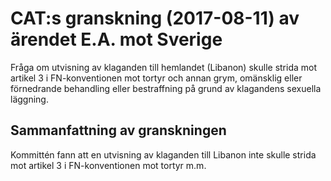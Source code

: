 # CAT:s granskning (2017-08-11) av ärendet E.A. mot Sverige

Fråga om utvisning av klaganden till hemlandet (Libanon) skulle strida mot artikel 3 i FN-konventionen mot tortyr och annan grym, omänsklig eller förnedrande behandling eller bestraffning på grund av klagandens sexuella läggning.

## Sammanfattning av granskningen

Kommittén fann att en utvisning av klaganden till Libanon inte skulle strida mot artikel 3 i FN-konventionen mot tortyr m.m.

